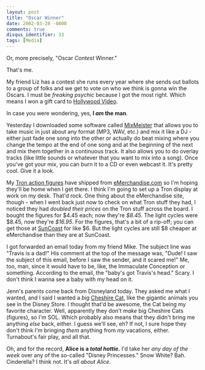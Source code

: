 ```yaml
---
layout: post
title: "Oscar Winner"
date: 2002-03-28 -0800
comments: true
disqus_identifier: 33
tags: [Media]
---
```

Or, more precisely, "Oscar *Contest* Winner."
 
 That's me.
 
 My friend Liz has a contest she runs every year where she sends out
ballots to a group of folks and we get to vote on who we think is gonna
win the Oscars. I must be *freaking psychic* because I got the most
right. Which means I won a gift card to [Hollywood
Video](http://www.hollywoodvideo.com/).
 
 In case you were wondering, yes, **I *am* the man**.
 
 Yesterday I downloaded some software called
[MixMeister](http://www.mixmeister.com) that allows you to take music in
just about any format (MP3, WAV, etc.) and mix it like a DJ - either
just fade one song into the other or actually do beat mixing where you
change the tempo at the end of one song and at the beginning of the next
and mix them together in a continuous track. It also allows you to do
overlay tracks (like little sounds or whatever that you want to mix into
a song). Once you've got your mix, you can burn it to a CD or even
webcast it. It's pretty cool. Give it a look.
 
 My [Tron action
figures](http://www.emerchandise.com/browse/TRON/ACTIONFI/) have shipped
from [eMerchandise.com](http://www.emerchandise.com) so I'm hoping
they'll be home when I get there. I think I'm going to set up a Tron
display at work on my desk. That'd rock. One thing about the
eMerchandise site, though - when I went back just now to check on what
Tron stuff they had, I noticed they had *doubled their prices* on the
Tron stuff across the board. I bought the figures for \$4.45 each; now
they're *\$8.45*. The light cycles were \$8.45, now they're *\$16.95*.
For the figures, that's a bit of a rip-off; you can get those at
[SunCoast](http://www.suncoast.com) for like \$6. But the light cycles
are still \$8 cheaper at eMerchandise than they are at SunCoast.
 
 I got forwarded an email today from my friend Mike. The subject line
was "Travis is a dad!" His comment at the top of the message was, "Dude!
I saw the subject of this email, before I saw the sender, and it scared
me!" Me, too, man, since it would have to be, like, the Immaculate
Conception or something. According to the email, the "baby's got
Travis's head." Scary. I don't think I wanna see a baby with my head on
it.
 
 Jenn's parents come back from Disneyland today. They asked me what I
wanted, and I said I wanted a *big* [Cheshire
Cat](http://disney.go.com/desktopstop/alice/pictures/preview3.html),
like the gigantic animals you see in the Disney Store. I thought that'd
be awesome, the Cat being my favorite character. Well, apparently they
don't *make* big Cheshire Cats (figures), so I'm SOL. Which probably
also means that they didn't bring me anything *else* back, either. I
guess we'll see, eh? If not, I sure hope they don't think *I'm* bringing
*them* anything from *my* vacations, either. Turnabout's fair play, and
all that.
 
 Oh, and for the record, **Alice is a *total hottie.*** I'd take her
*any day of the week* over any of the so-called "Disney Princesses."
Snow White? Bah. Cinderella? I think not. It's *all about Alice.*
